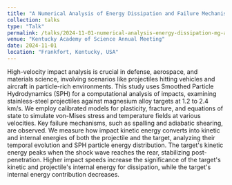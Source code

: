 ```yaml
---
title: "A Numerical Analysis of Energy Dissipation and Failure Mechanisms in Magnesium Alloys Subjected to High-Velocity Impact"
collection: talks
type: "Talk"
permalink: /talks/2024-11-01-numerical-analysis-energy-dissipation-mg-alloys
venue: "Kentucky Academy of Science Annual Meeting"
date: 2024-11-01
location: "Frankfort, Kentucky, USA"
---
```


High-velocity impact analysis is crucial in defense, aerospace, and materials science, involving scenarios like projectiles hitting vehicles and aircraft in particle-rich environments. This study uses Smoothed Particle Hydrodynamics (SPH) for a computational analysis of impacts, examining stainless-steel projectiles against magnesium alloy targets at 1.2 to 2.4 km/s. We employ calibrated models for plasticity, fracture, and equations of state to simulate von-Mises stress and temperature fields at various velocities. Key failure mechanisms, such as spalling and adiabatic shearing, are observed. We measure how impact kinetic energy converts into kinetic and internal energies of both the projectile and the target, analyzing their temporal evolution and SPH particle energy distribution. The target's kinetic energy peaks when the shock wave reaches the rear, stabilizing post-penetration. Higher impact speeds increase the significance of the target's kinetic and projectile's internal energy for dissipation, while the target's internal energy contribution decreases.
